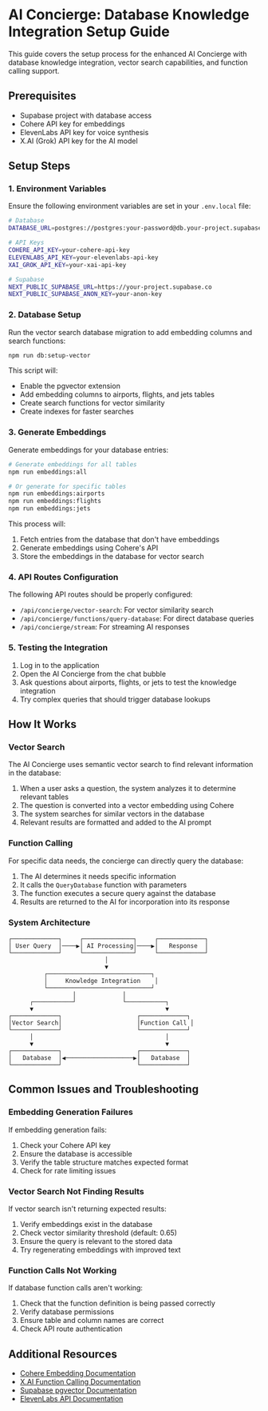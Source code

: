 # AI Concierge: Database Knowledge Integration Setup Guide

This guide covers the setup process for the enhanced AI Concierge with database knowledge integration, vector search capabilities, and function calling support.

## Prerequisites

- Supabase project with database access
- Cohere API key for embeddings
- ElevenLabs API key for voice synthesis
- X.AI (Grok) API key for the AI model

## Setup Steps

### 1. Environment Variables

Ensure the following environment variables are set in your `.env.local` file:

```bash
# Database
DATABASE_URL=postgres://postgres:your-password@db.your-project.supabase.co:5432/postgres

# API Keys
COHERE_API_KEY=your-cohere-api-key
ELEVENLABS_API_KEY=your-elevenlabs-api-key
XAI_GROK_API_KEY=your-xai-api-key

# Supabase
NEXT_PUBLIC_SUPABASE_URL=https://your-project.supabase.co
NEXT_PUBLIC_SUPABASE_ANON_KEY=your-anon-key
```

### 2. Database Setup

Run the vector search database migration to add embedding columns and search functions:

```bash
npm run db:setup-vector
```

This script will:

- Enable the pgvector extension
- Add embedding columns to airports, flights, and jets tables
- Create search functions for vector similarity
- Create indexes for faster searches

### 3. Generate Embeddings

Generate embeddings for your database entries:

```bash
# Generate embeddings for all tables
npm run embeddings:all

# Or generate for specific tables
npm run embeddings:airports
npm run embeddings:flights
npm run embeddings:jets
```

This process will:

1. Fetch entries from the database that don't have embeddings
2. Generate embeddings using Cohere's API
3. Store the embeddings in the database for vector search

### 4. API Routes Configuration

The following API routes should be properly configured:

- `/api/concierge/vector-search`: For vector similarity search
- `/api/concierge/functions/query-database`: For direct database queries
- `/api/concierge/stream`: For streaming AI responses

### 5. Testing the Integration

1. Log in to the application
2. Open the AI Concierge from the chat bubble
3. Ask questions about airports, flights, or jets to test the knowledge integration
4. Try complex queries that should trigger database lookups

## How It Works

### Vector Search

The AI Concierge uses semantic vector search to find relevant information in the database:

1. When a user asks a question, the system analyzes it to determine relevant tables
2. The question is converted into a vector embedding using Cohere
3. The system searches for similar vectors in the database
4. Relevant results are formatted and added to the AI prompt

### Function Calling

For specific data needs, the concierge can directly query the database:

1. The AI determines it needs specific information
2. It calls the `QueryDatabase` function with parameters
3. The function executes a secure query against the database
4. Results are returned to the AI for incorporation into its response

### System Architecture

```
┌─────────────┐     ┌──────────────┐     ┌─────────────┐
│ User Query  │────▶│ AI Processing│────▶│   Response  │
└─────────────┘     └──────────────┘     └─────────────┘
                           │
                           ▼
          ┌─────────────────────────────┐
          │     Knowledge Integration    │
          └─────────────────────────────┘
                  │             │
      ┌───────────┘             └───────────┐
      ▼                                     ▼
┌─────────────┐                     ┌─────────────┐
│Vector Search│                     │Function Call │
└─────────────┘                     └─────────────┘
      │                                     │
      ▼                                     ▼
┌─────────────┐                     ┌─────────────┐
│   Database  │◀───────────────────▶│   Database  │
└─────────────┘                     └─────────────┘
```

## Common Issues and Troubleshooting

### Embedding Generation Failures

If embedding generation fails:

1. Check your Cohere API key
2. Ensure the database is accessible
3. Verify the table structure matches expected format
4. Check for rate limiting issues

### Vector Search Not Finding Results

If vector search isn't returning expected results:

1. Verify embeddings exist in the database
2. Check vector similarity threshold (default: 0.65)
3. Ensure the query is relevant to the stored data
4. Try regenerating embeddings with improved text

### Function Calls Not Working

If database function calls aren't working:

1. Check that the function definition is being passed correctly
2. Verify database permissions
3. Ensure table and column names are correct
4. Check API route authentication

## Additional Resources

- [Cohere Embedding Documentation](https://docs.cohere.com/reference/embed)
- [X.AI Function Calling Documentation](https://docs.x.ai/docs/guides/function-calling)
- [Supabase pgvector Documentation](https://supabase.com/docs/guides/database/extensions/pgvector)
- [ElevenLabs API Documentation](https://elevenlabs.io/docs)
